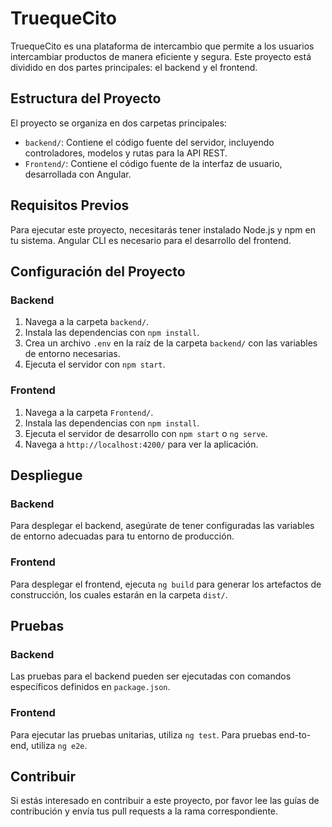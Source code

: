 # TruequeCito

TruequeCito es una plataforma de intercambio que permite a los usuarios intercambiar productos de manera eficiente y segura. Este proyecto está dividido en dos partes principales: el backend y el frontend.

## Estructura del Proyecto

El proyecto se organiza en dos carpetas principales:

- `backend/`: Contiene el código fuente del servidor, incluyendo controladores, modelos y rutas para la API REST.
- `Frontend/`: Contiene el código fuente de la interfaz de usuario, desarrollada con Angular.

## Requisitos Previos

Para ejecutar este proyecto, necesitarás tener instalado Node.js y npm en tu sistema. Angular CLI es necesario para el desarrollo del frontend.

## Configuración del Proyecto

### Backend

1. Navega a la carpeta `backend/`.
2. Instala las dependencias con `npm install`.
3. Crea un archivo `.env` en la raíz de la carpeta `backend/` con las variables de entorno necesarias.
4. Ejecuta el servidor con `npm start`.

### Frontend

1. Navega a la carpeta `Frontend/`.
2. Instala las dependencias con `npm install`.
3. Ejecuta el servidor de desarrollo con `npm start` o `ng serve`.
4. Navega a `http://localhost:4200/` para ver la aplicación.

## Despliegue

### Backend

Para desplegar el backend, asegúrate de tener configuradas las variables de entorno adecuadas para tu entorno de producción.

### Frontend

Para desplegar el frontend, ejecuta `ng build` para generar los artefactos de construcción, los cuales estarán en la carpeta `dist/`.

## Pruebas

### Backend

Las pruebas para el backend pueden ser ejecutadas con comandos específicos definidos en `package.json`.

### Frontend

Para ejecutar las pruebas unitarias, utiliza `ng test`. Para pruebas end-to-end, utiliza `ng e2e`.

## Contribuir

Si estás interesado en contribuir a este proyecto, por favor lee las guías de contribución y envía tus pull requests a la rama correspondiente.

